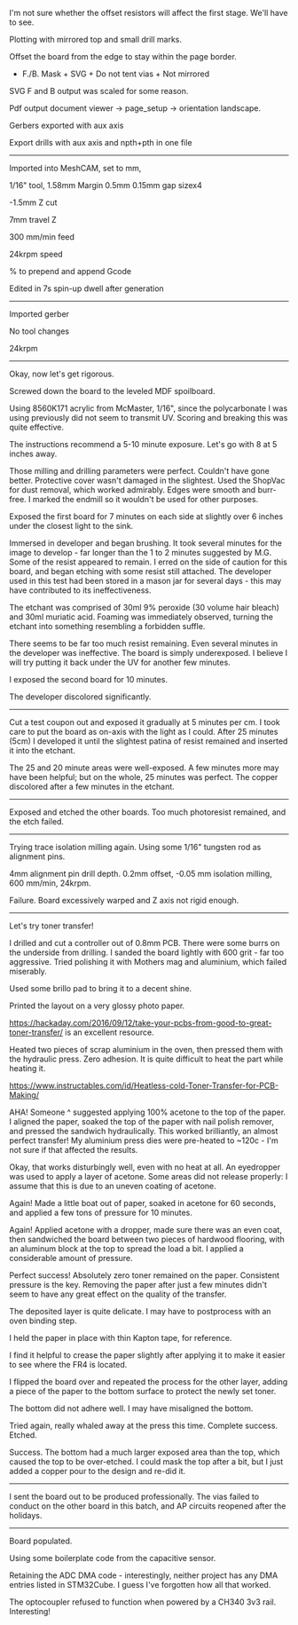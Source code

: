 I'm not sure whether the offset resistors will affect the first stage. We'll have to see.

Plotting with mirrored top and small drill marks. 

Offset the board from the edge to stay within the page border.

- F./B. Mask + SVG + Do not tent vias + Not mirrored

SVG F and B output was scaled for some reason.

Pdf output document viewer -> page_setup -> orientation landscape.

Gerbers exported with aux axis

Export drills with aux axis and npth+pth in one file

<hr>

Imported into MeshCAM, set to mm,

1/16" tool, 1.58mm Margin 0.5mm 0.15mm gap sizex4

-1.5mm Z cut

7mm travel Z

300 mm/min feed

24krpm speed

% to prepend and append Gcode

Edited in 7s spin-up dwell after generation

<hr>

Imported gerber

No tool changes

24krpm

<hr>

Okay, now let's get rigorous.

Screwed down the board to the leveled MDF spoilboard.

Using 8560K171 acrylic from McMaster, 1/16", since the polycarbonate I was using previously did not seem  to transmit UV. Scoring and breaking this was quite effective.

The instructions recommend a 5-10 minute exposure. Let's go with 8 at 5 inches away.

Those milling and drilling parameters were perfect. Couldn't have gone better. Protective cover wasn't damaged in the slightest. Used the ShopVac for dust removal, which worked admirably. Edges were smooth and burr-free. I marked the endmill so it wouldn't be used for other purposes.

Exposed the first board for 7 minutes on each side at slightly over 6 inches under the closest light to the sink.

Immersed in developer and began brushing. It took several minutes for the image to develop - far longer than the 1 to 2 minutes suggested by M.G. Some of the resist appeared to remain. I erred on the side of caution for this board, and began etching with some resist still attached. The developer used in this test had been stored in a mason jar for several days - this may have contributed to its ineffectiveness.

The etchant was comprised of 30ml 9% peroxide (30 volume hair bleach) and 30ml muriatic acid. Foaming was immediately observed, turning the etchant into something resembling a forbidden suffle. 

There seems to be far too much resist remaining. Even several minutes in the developer was ineffective. The board is simply underexposed. I believe I will try putting it back under the UV for another few minutes. 

I exposed the second board for 10 minutes. 

The developer discolored significantly.

<hr>

Cut a test coupon out and exposed it gradually at 5 minutes per cm. I took care to put the board as on-axis with the light as I could. After 25 minutes (5cm) I developed it until the slightest patina of resist remained and inserted it into the etchant.

The 25 and 20 minute areas were well-exposed. A few minutes more may have been helpful; but on the whole, 25 minutes was perfect. The copper discolored after a few minutes in the etchant. 

<hr>

Exposed and etched the other boards. Too much photoresist remained, and the etch failed.

<hr>

Trying trace isolation milling again. Using some 1/16" tungsten rod as alignment pins.

4mm alignment pin drill depth. 0.2mm offset, -0.05 mm isolation milling, 600 mm/min, 24krpm.

Failure. Board excessively warped and Z axis not rigid enough. 

<hr>

Let's try toner transfer! 

I drilled and cut a controller out of 0.8mm PCB. There were some burrs on the underside from drilling. I sanded the board lightly with 600 grit - far too aggressive. Tried polishing it with Mothers mag and aluminium, which failed miserably. 

Used some brillo pad to bring it to a decent shine.  

Printed the layout on a very glossy photo paper.

https://hackaday.com/2016/09/12/take-your-pcbs-from-good-to-great-toner-transfer/ is an excellent resource.

Heated two pieces of scrap aluminium in the oven, then pressed them with the hydraulic press. Zero adhesion. It is quite difficult to heat the part while heating it.

https://www.instructables.com/id/Heatless-cold-Toner-Transfer-for-PCB-Making/

AHA! Someone ^ suggested applying 100% acetone to the top of the paper. I aligned the paper, soaked the top of the paper with nail polish remover, and pressed the sandwich hydraulically. This worked brilliantly, an almost perfect transfer! My aluminium press dies were pre-heated to ~120c - I'm not sure if that affected the results.  

Okay, that works disturbingly well, even with no heat at all. An eyedropper was used to apply a layer of acetone. Some areas did not release properly: I assume that this is due to an uneven coating of acetone. 

Again! Made a little boat out of paper, soaked in acetone for 60 seconds, and applied a few tons of pressure for 10 minutes.

Again! Applied acetone with a dropper, made sure there was an even coat, then sandwiched the board between two pieces of hardwood flooring, with an aluminum block at the top to spread the load a bit. I applied a considerable amount of pressure. 

Perfect success! Absolutely zero toner remained on the paper. Consistent pressure is the key. Removing the paper after just a few minutes didn't seem to have any great effect on the quality of the transfer.

The deposited layer is quite delicate. I may have to postprocess with an oven binding step. 

I held the paper in place with thin Kapton tape, for reference.

I find it helpful to crease the paper slightly after applying it to make it easier to see where the FR4 is located.

I flipped the board over and repeated the process for the other layer, adding a piece of the paper to the bottom surface to protect the newly set toner. 

The bottom did not adhere well. I may have misaligned the bottom. 

Tried again, really whaled away at the press this time. Complete success. Etched.

Success. The bottom had a much larger exposed area than the top, which caused the top to be over-etched. I could mask the top after a bit, but I just added a copper pour to the design and re-did it.

<hr>

I sent the board out to be produced professionally. The vias failed to conduct on the other board in this batch, and AP circuits reopened after the holidays.

<hr>

Board populated.

Using some boilerplate code from the capacitive sensor.

Retaining the ADC DMA code - interestingly, neither project has any DMA entries listed in STM32Cube. I guess I've forgotten how all that worked.

The optocoupler refused to function when powered by a CH340 3v3 rail. Interesting!

